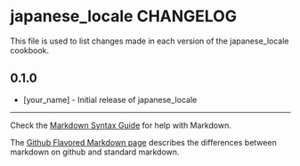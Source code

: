 japanese_locale CHANGELOG
=========================

This file is used to list changes made in each version of the japanese_locale cookbook.

0.1.0
-----
- [your_name] - Initial release of japanese_locale

- - -
Check the [Markdown Syntax Guide](http://daringfireball.net/projects/markdown/syntax) for help with Markdown.

The [Github Flavored Markdown page](http://github.github.com/github-flavored-markdown/) describes the differences between markdown on github and standard markdown.
